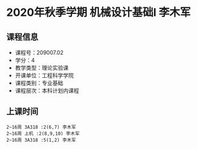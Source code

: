 # 2020年秋季学期 机械设计基础I 李木军






## 课程信息

- 课程号：209007.02
- 学分：4
- 教学类型：理论实验课
- 开课单位：工程科学学院
- 课程类别：专业基础
- 课程层次：本科计划内课程

## 上课时间

```
2~16周 3A318 :2(6,7) 李木军
2~16周 上机 :2(8,9,10) 李木军
2~16周 3A318 :5(1,2) 李木军
```

